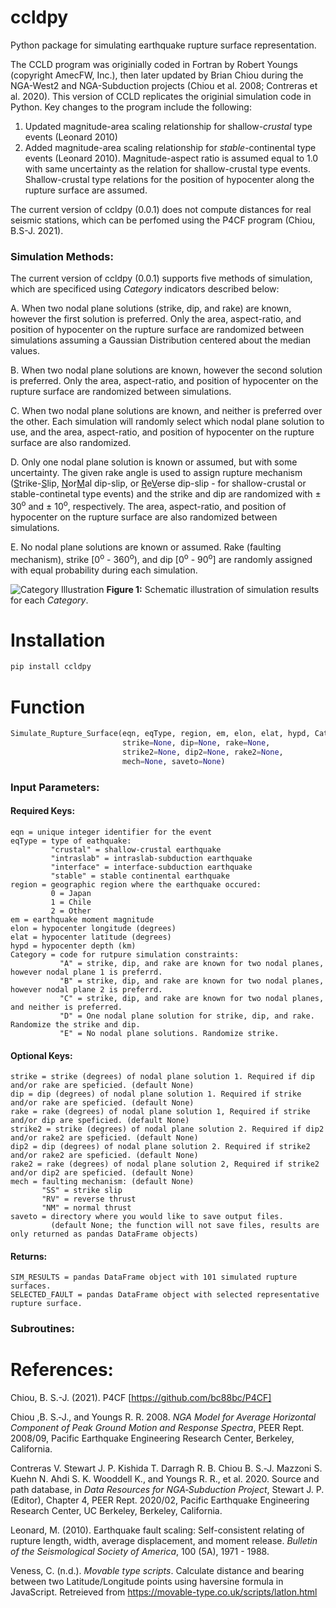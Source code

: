 # ccldpy

Python package for simulating earthquake rupture surface representation.

The CCLD program was originially coded in Fortran by Robert Youngs (copyright AmecFW, Inc.), then later updated by Brian Chiou during the NGA-West2 and NGA-Subduction projects (Chiou et al. 2008; Contreras et al. 2020). This version of CCLD replicates the originial simulation code in Python. Key changes to the program include the following:
1. Updated magnitude-area scaling relationship for shallow-<em>crustal</em> type events (Leonard 2010)
2. Added magnitude-area scaling relationship for <em>stable</em>-continental type events (Leonard 2010). Magnitude-aspect ratio is assumed equal to 1.0 with same uncertainty as the relation for shallow-crustal type events. Shallow-crustal type relations for the position of hypocenter along the rupture surface are assumed.

The current version of ccldpy (0.0.1) does not compute distances for real seismic stations, which can be perfomed using the P4CF program (Chiou, B.S-J. 2021).

### Simulation Methods:

The current version of ccldpy (0.0.1) supports five methods of simulation, which are specificed using <em>Category</em> indicators described below:

A. When two nodal plane solutions (strike, dip, and rake) are known, however the first solution is preferred. Only the area, aspect-ratio, and position of hypocenter on the rupture surface are randomized between simulations assuming a Gaussian Distribution centered about the median values.

B. When two nodal plane solutions are known, however the second solution is preferred. Only the area, aspect-ratio, and position of hypocenter on the rupture surface are randomized between simulations.

C. When two nodal plane solutions are known, and neither is preferred over the other. Each simulation will randomly select which nodal plane solution to use, and the area, aspect-ratio, and position of hypocenter on the rupture surface are also randomized.

D. Only one nodal plane solution is known or assumed, but with some uncertainty. The given rake angle is used to assign rupture mechanism (<u>S</u>trike-<u>S</u>lip, <u>N</u>or<u>M</u>al dip-slip, or <u>R</u>e<u>V</u>erse dip-slip - for shallow-crustal or stable-continetal type events) and the strike and dip are randomized with &#177; 30<sup>o</sup> and &#177; 10<sup>o</sup>, respectively. The area, aspect-ratio, and position of hypocenter on the rupture surface are also randomized between simulations.

E. No nodal plane solutions are known or assumed. Rake (faulting mechanism), strike [0<sup>o</sup> - 360<sup>o</sup>), and dip [0<sup>o</sup> - 90<sup>o</sup>] are randomly assigned with equal probability during each simulation.

![Category Illustration](https://user-images.githubusercontent.com/71461454/220185818-708986c3-28ff-4dfa-b54b-e225dfe261f3.png)
<b>Figure 1:</b> Schematic illustration of simulation results for each <em>Category</em>.

# Installation
```python
pip install ccldpy
```




# Function
```python
Simulate_Rupture_Surface(eqn, eqType, region, em, elon, elat, hypd, Category,
                         strike=None, dip=None, rake=None, 
                         strike2=None, dip2=None, rake2=None,
                         mech=None, saveto=None)
```

### Input Parameters:

#### Required Keys:

    eqn = unique integer identifier for the event
    eqType = type of eathquake:
             "crustal" = shallow-crustal earthquake
             "intraslab" = intraslab-subduction earthquake
             "interface" = interface-subduction earthquake
             "stable" = stable continental earthquake
    region = geographic region where the earthquake occured:
             0 = Japan
             1 = Chile
             2 = Other
    em = earthquake moment magnitude
    elon = hypocenter longitude (degrees)
    elat = hypocenter latitude (degrees)
    hypd = hypocenter depth (km)
    Category = code for rutpure simulation constraints:
               "A" = strike, dip, and rake are known for two nodal planes, however nodal plane 1 is preferrd.
               "B" = strike, dip, and rake are known for two nodal planes, however nodal plane 2 is preferrd.
               "C" = strike, dip, and rake are known for two nodal planes, and neither is preferred.
               "D" = One nodal plane solution for strike, dip, and rake. Randomize the strike and dip.
               "E" = No nodal plane solutions. Randomize strike. 
                            
#### Optional Keys:
    strike = strike (degrees) of nodal plane solution 1. Required if dip and/or rake are speficied. (default None)
    dip = dip (degrees) of nodal plane solution 1. Required if strike and/or rake are speficied. (default None)
    rake = rake (degrees) of nodal plane solution 1, Required if strike and/or dip are speficied. (default None)
    strike2 = strike (degrees) of nodal plane solution 2. Required if dip2 and/or rake2 are speficied. (default None)
    dip2 = dip (degrees) of nodal plane solution 2. Required if strike2 and/or rake2 are speficied. (default None)
    rake2 = rake (degrees) of nodal plane solution 2, Required if strike2 and/or dip2 are speficied. (default None)
    mech = faulting mechanism: (default None)
           "SS" = strike slip
           "RV" = reverse thrust
           "NM" = normal thrust
    saveto = directory where you would like to save output files. 
             (default None; the function will not save files, results are only returned as pandas DataFrame objects)
   
#### Returns:
    SIM_RESULTS = pandas DataFrame object with 101 simulated rupture surfaces.
    SELECTED_FAULT = pandas DataFrame object with selected representative rupture surface.
    
### Subroutines:

# References:

Chiou, B. S.-J. (2021). P4CF [https://github.com/bc88bc/P4CF]

Chiou ,B. S.‐J., and Youngs R. R. 2008. <em>NGA Model for Average Horizontal Component of Peak Ground Motion and Response Spectra</em>, PEER Rept. 2008/09, Pacific Earthquake Engineering Research Center, Berkeley, California.

Contreras V. Stewart J. P. Kishida T. Darragh R. B. Chiou B. S.‐J. Mazzoni S. Kuehn N. Ahdi S. K. Wooddell K., and Youngs R. R., et al. 2020. Source and path database, in <em>Data Resources for NGA‐Subduction Project</em>, Stewart J. P. (Editor), Chapter 4, PEER Rept. 2020/02, Pacific Earthquake Engineering Research Center, UC Berkeley, Berkeley, California.

Leonard, M. (2010). Earthquake fault scaling: Self-consistent relating of rupture length, width, average displacement, and moment release. <em>Bulletin of the Seismological Society of America</em>, 100 (5A), 1971 - 1988.

Veness, C. (n.d.). <em>Movable type scripts</em>. Calculate distance and bearing between two Latitude/Longitude points using haversine formula in JavaScript. Retreieved from https://movable-type.co.uk/scripts/latlon.html
